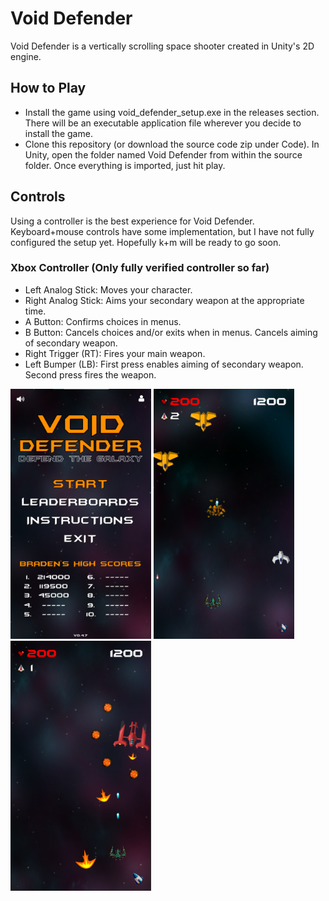 # Void Defender
Void Defender is a vertically scrolling space shooter created in Unity's 2D engine.

## How to Play
- Install the game using void_defender_setup.exe in the releases section. There will be an executable application file wherever you decide to install the game.
- Clone this repository (or download the source code zip under Code). In Unity, open the folder named Void Defender from within the source folder. Once everything is imported, just hit play.

## Controls
Using a controller is the best experience for Void Defender. Keyboard+mouse controls have some implementation, but I have not fully configured the setup yet. Hopefully k+m will be ready to go soon.

### Xbox Controller (Only fully verified controller so far)
- Left Analog Stick: Moves your character.
- Right Analog Stick: Aims your secondary weapon at the appropriate time.
- A Button: Confirms choices in menus.
- B Button: Cancels choices and/or exits when in menus. Cancels aiming of secondary weapon.
- Right Trigger (RT): Fires your main weapon.
- Left Bumper (LB): First press enables aiming of secondary weapon. Second press fires the weapon.


<img src="https://github.com/bfranksen/void-defender/blob/development/Void-Defender-Menu-SS.png?raw=true" width="225" height="400">   <img src="https://github.com/bfranksen/void-defender/blob/development/Void-Defender-Gameplay-SS.png?raw=true" width="225" height="400">   <img src="https://github.com/bfranksen/void-defender/blob/development/Void-Defender-Boss-SS.png?raw=true" width="225" height="400">

